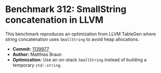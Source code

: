 # Benchmark 312: SmallString concatenation in LLVM

This benchmark reproduces an optimization from LLVM TableGen where
string concatenation uses `SmallString` to avoid heap allocations.

- **Commit:** [1139977](https://github.com/llvm/llvm-project/commit/11399777f3770c72b8785c84b0921356c5ad6e35)
- **Author:** Matthias Braun
- **Optimization:** Use an on-stack `SmallString` instead of building a temporary `std::string`.
